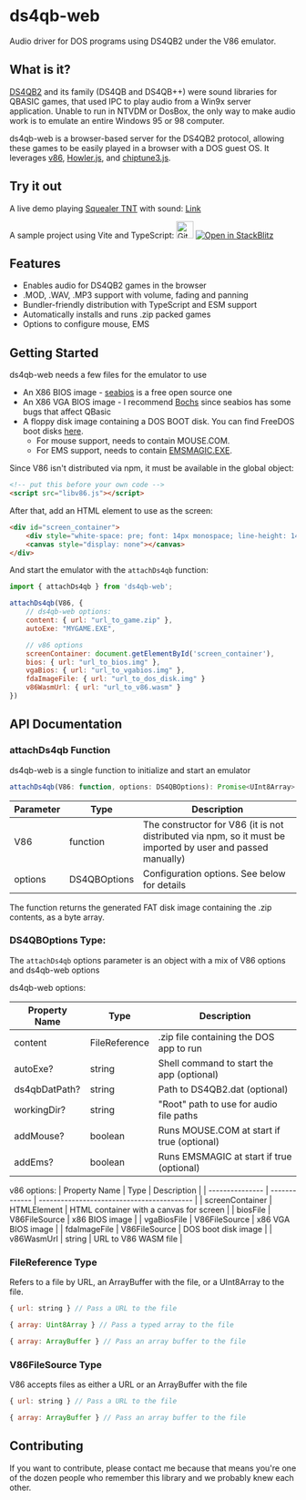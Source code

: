# ds4qb-web

Audio driver for DOS programs using DS4QB2 under the V86 emulator. 

## What is it?

[DS4QB2](https://web.archive.org/web/20010723163158/http://www.aethersoft.com:80/) and its family (DS4QB and DS4QB++) were sound libraries for QBASIC games, that used IPC to play audio from a Win9x server application. Unable to run in NTVDM or DosBox, the only way to make audio work is to emulate an entire Windows 95 or 98 computer.

ds4qb-web is a browser-based server for the DS4QB2 protocol, allowing these games to be easily played in a browser with a DOS guest OS. It leverages [v86](https://copy.sh/v86/), [Howler.js](https://howlerjs.com/), and [chiptune3.js](https://github.com/DrSnuggles/chiptune).

## Try it out

A live demo playing [Squealer TNT](http://piptol.qbasicnews.com/) with sound:
[Link](https://parkertomatoes.github.io/ds4qb-web-demo/?game=squealer)

A sample project using Vite and TypeScript:
[<img src="https://github.githubassets.com/images/modules/logos_page/GitHub-Mark.png" alt="GitHub link" width="30"/>](https://github.com/parkertomatoes/ds4qb-web-example-vite) [![Open in StackBlitz](https://developer.stackblitz.com/img/open_in_stackblitz.svg)](https://stackblitz.com/github/parkertomatoes/ds4qb-web-example-vite)





## Features

 * Enables audio for DS4QB2 games in the browser
 * .MOD, .WAV, .MP3 support with volume, fading and panning
 * Bundler-friendly distribution with TypeScript and ESM support
 * Automatically installs and runs .zip packed games
 * Options to configure mouse, EMS

## Getting Started

ds4qb-web needs a few files for the emulator to use
 * An X86 BIOS image - [seabios]() is a free open source one
 * An X86 VGA BIOS image - I recommend [Bochs](https://www.nongnu.org/vgabios/) since seabios has some bugs that affect QBasic
 * A floppy disk image containing a DOS BOOT disk. You can find FreeDOS boot disks [here](https://github.com/codercowboy/freedosbootdisks).
    * For mouse support, needs to contain MOUSE\.COM. 
    * For EMS support, needs to contain [EMSMAGIC.EXE](https://www.emsmagic.com/).

Since V86 isn't distributed via npm, it must be available in the global object:
```html
<!-- put this before your own code -->
<script src="libv86.js"></script>
```

After that, add an HTML element to use as the screen:
```html
<div id="screen_container">
    <div style="white-space: pre; font: 14px monospace; line-height: 14px"></div>
    <canvas style="display: none"></canvas>
</div>
```

And start the emulator with the `attachDs4qb` function:
```js
import { attachDs4qb } from 'ds4qb-web';

attachDs4qb(V86, {
    // ds4qb-web options:
    content: { url: "url_to_game.zip" },
    autoExe: "MYGAME.EXE",

    // v86 options
    screenContainer: document.getElementById('screen_container'),
    bios: { url: "url_to_bios.img" },
    vgaBios: { url: "url_to_vgabios.img" },
    fdaImageFile: { url: "url_to_dos_disk.img" }
    v86WasmUrl: { url: "url_to_v86.wasm" }
})
```


## API Documentation

### attachDs4qb Function
ds4qb-web is a single function to initialize and start an emulator

```ts
attachDs4qb(V86: function, options: DS4QBOptions): Promise<UInt8Array>
```

| Parameter | Type         | Description                                     |
| --------- | ------------ | ----------------------------------------------- |
| V86       | function     | The constructor for V86 (it is not distributed via npm, so it must be imported by user and passed manually) |
| options   | DS4QBOptions | Configuration options. See below for details    |  

The function returns the generated FAT disk image containing the .zip contents, as a byte array.

### DS4QBOptions Type:
The `attachDs4qb` options parameter is an object with a mix of V86 options and ds4qb-web options

ds4qb-web options:

| Property Name   | Type          | Description                                |
| --------------- | ------------- | ------------------------------------------ |
| content         | FileReference | .zip file containing the DOS app to run    |
| autoExe?        | string        | Shell command to start the app (optional)  |
| ds4qbDatPath?   | string        | Path to DS4QB2.dat (optional)              |
| workingDir?     | string        | "Root" path to use for audio file paths    |
| addMouse?       | boolean       | Runs MOUSE.COM at start if true (optional) |
| addEms?         | boolean       | Runs EMSMAGIC at start if true (optional)  |

v86 options:
| Property Name   | Type          | Description                                |
| --------------- | ------------- | ------------------------------------------ |
| screenContainer | HTMLElement   | HTML container with a canvas for screen    |
| biosFile        | V86FileSource | x86 BIOS image                             |
| vgaBiosFile     | V86FileSource | x86 VGA BIOS image                         |
| fdaImageFile    | V86FileSource | DOS boot disk image                        |
| v86WasmUrl      | string        | URL to V86 WASM file                       |

### FileReference Type
Refers to a file by URL, an ArrayBuffer with the file, or a UInt8Array to the file.
```js
{ url: string } // Pass a URL to the file
```
```js
{ array: Uint8Array } // Pass a typed array to the file
```
```js
{ array: ArrayBuffer } // Pass an array buffer to the file
```

### V86FileSource Type
V86 accepts files as either a URL or an ArrayBuffer with the file
```js
{ url: string } // Pass a URL to the file
```
```js
{ array: ArrayBuffer } // Pass an array buffer to the file
```

## Contributing

If you want to contribute, please contact me because that means you're one of the dozen people who remember this library and we probably knew each other.